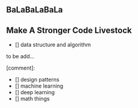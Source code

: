 ## BaLaBaLaBaLa



## Make A Stronger Code Livestock
- [] data structure and algorithm


to be add...

[comment]:
- [] design patterns
- [] machine learning
- [] deep learning
- [] math things